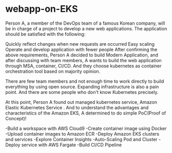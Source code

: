# webapp-on-EKS

Person A, a member of the DevOps team of a famous Korean company, will be in charge of a project to develop a new web applications. The application should be satisfied with the following:

Quickly reflect changes when new requests are occurred
Easy scaling
Operate and develop application with fewer people
After confirming the above requirements, Person A decided to build Modern Application, and after discussing with team members, A wants to build the web application through MSA, container, CI/CD. And they choose kubernetes as container orchestration tool based on majority opinion.

There are few team members and not enough time to work directly to build everything by using open source. Expanding infrastructure is also a pain point. And there are some people who don't know Kubernetes precisely.

At this point, Person A found out managed kubernetes service, Amazon Elastic Kubernetes Service . And to understand the advantages and characteristics of the Amazon EKS, A determined to do simple PoC(Proof of Concept)!

-Build a workspace with AWS Cloud9
-Create container image using Docker
-Upload container images to Amazon ECR
-Deploy Amazon EKS clusters and services
-Explore Container Insights
-Auto-Scaling Pod and Cluster
-Deploy service with AWS Fargate
-Build CI/CD Pipeline

